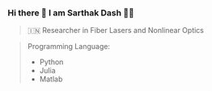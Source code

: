 ### Hi there 👋 I am Sarthak Dash 👨‍🎓
> 🇮🇳 Researcher in Fiber Lasers and Nonlinear Optics 

> Programming Language:
>   - Python 
>   - Julia
>   - Matlab 
<!--
**Sarthakdsh/Sarthakdsh** is a ✨ _special_ ✨ repository because its `README.md` (this file) appears on your GitHub profile.

Here are some ideas to get you started:

- 🔭 I’m currently working on ...
- 🌱 I’m currently learning ...
- 👯 I’m looking to collaborate on ...
- 🤔 I’m looking for help with ...
- 💬 Ask me about ...
- 📫 How to reach me: ...
- 😄 Pronouns: ...
- ⚡ Fun fact: ...
-->
